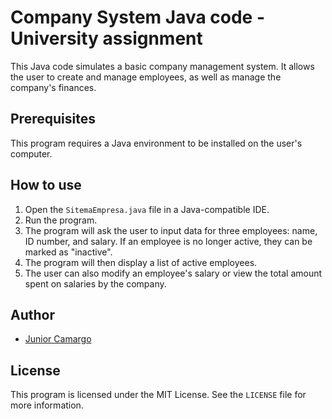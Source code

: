 # Company System Java code - University assignment

This Java code simulates a basic company management system. It allows the user to create and manage employees, as well as manage the company's finances.

## Prerequisites

This program requires a Java environment to be installed on the user's computer.

## How to use

1. Open the `SitemaEmpresa.java` file in a Java-compatible IDE.
2. Run the program.
3. The program will ask the user to input data for three employees: name, ID number, and salary. If an employee is no longer active, they can be marked as "inactive".
4. The program will then display a list of active employees.
5. The user can also modify an employee's salary or view the total amount spent on salaries by the company.

## Author

- [Junior Camargo](https://github.com/JuniorC07)

## License

This program is licensed under the MIT License. See the `LICENSE` file for more information.